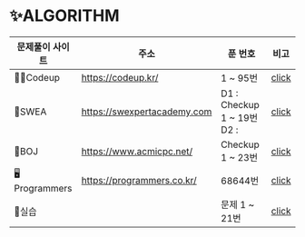 # ✨ALGORITHM

| 문제풀이 사이트 | 주소                        | 푼 번호                       | 비고                   |
| --------------- | --------------------------- | ----------------------------- | ---------------------- |
| 🐱‍🏍Codeup        | https://codeup.kr/          | 1 ~ 95번                      | [click](./codeup)      |
| 🌃SWEA           | https://swexpertacademy.com | D1 : Checkup 1 ~ 19번<br>D2 : | [click](./SWEA)        |
| 🥇BOJ            | https://www.acmicpc.net/    | Checkup 1 ~ 23번              | [click](./BOJ)         |
| 🖥Programmers    | https://programmers.co.kr/  | 68644번                       | [click](./programmers) |
| 📝실습           |                             | 문제 1 ~ 21번                 | [click](./training)    |